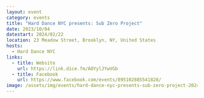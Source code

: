 ```yaml
---
layout: event
category: events
title: "Hard Dance NYC presents: Sub Zero Project"
date: 2023/10/04
datestart: 2024/02/22
location: 23 Meadow Street, Brooklyn, NY, United States
hosts:
  - Hard Dance NYC
links:
  - title: Website
    url: https://link.dice.fm/AOYylJYwVGb
  - title: Facebook
    url: https://www.facebook.com/events/895102885541828/
image: /assets/img/events/hard-dance-nyc-presents-sub-zero-project-2024.jpg
---
```

